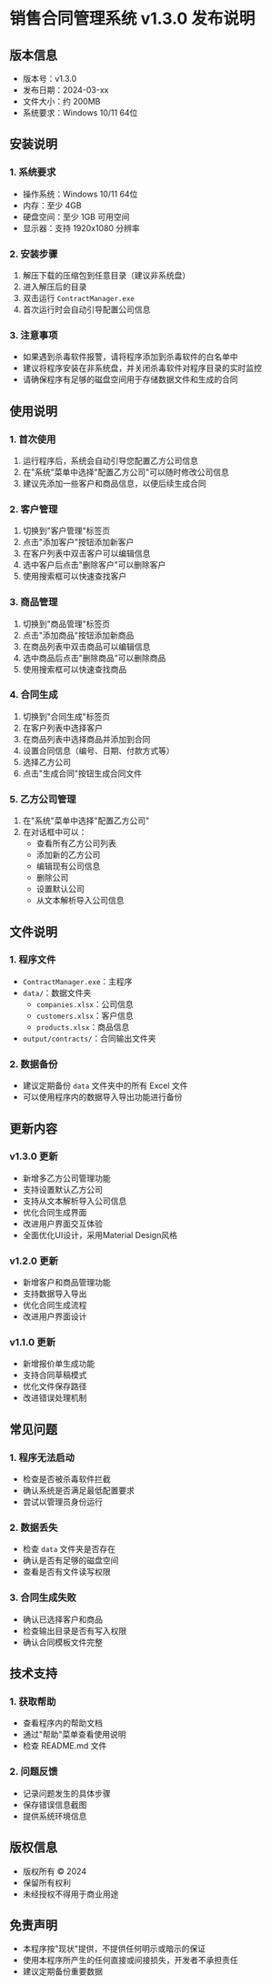 # 销售合同管理系统 v1.3.0 发布说明

## 版本信息
- 版本号：v1.3.0
- 发布日期：2024-03-xx
- 文件大小：约 200MB
- 系统要求：Windows 10/11 64位

## 安装说明

### 1. 系统要求
- 操作系统：Windows 10/11 64位
- 内存：至少 4GB
- 硬盘空间：至少 1GB 可用空间
- 显示器：支持 1920x1080 分辨率

### 2. 安装步骤
1. 解压下载的压缩包到任意目录（建议非系统盘）
2. 进入解压后的目录
3. 双击运行 `ContractManager.exe`
4. 首次运行时会自动引导配置公司信息

### 3. 注意事项
- 如果遇到杀毒软件报警，请将程序添加到杀毒软件的白名单中
- 建议将程序安装在非系统盘，并关闭杀毒软件对程序目录的实时监控
- 请确保程序有足够的磁盘空间用于存储数据文件和生成的合同

## 使用说明

### 1. 首次使用
1. 运行程序后，系统会自动引导您配置乙方公司信息
2. 在"系统"菜单中选择"配置乙方公司"可以随时修改公司信息
3. 建议先添加一些客户和商品信息，以便后续生成合同

### 2. 客户管理
1. 切换到"客户管理"标签页
2. 点击"添加客户"按钮添加新客户
3. 在客户列表中双击客户可以编辑信息
4. 选中客户后点击"删除客户"可以删除客户
5. 使用搜索框可以快速查找客户

### 3. 商品管理
1. 切换到"商品管理"标签页
2. 点击"添加商品"按钮添加新商品
3. 在商品列表中双击商品可以编辑信息
4. 选中商品后点击"删除商品"可以删除商品
5. 使用搜索框可以快速查找商品

### 4. 合同生成
1. 切换到"合同生成"标签页
2. 在客户列表中选择客户
3. 在商品列表中选择商品并添加到合同
4. 设置合同信息（编号、日期、付款方式等）
5. 选择乙方公司
6. 点击"生成合同"按钮生成合同文件

### 5. 乙方公司管理
1. 在"系统"菜单中选择"配置乙方公司"
2. 在对话框中可以：
   - 查看所有乙方公司列表
   - 添加新的乙方公司
   - 编辑现有公司信息
   - 删除公司
   - 设置默认公司
   - 从文本解析导入公司信息

## 文件说明

### 1. 程序文件
- `ContractManager.exe`：主程序
- `data/`：数据文件夹
  - `companies.xlsx`：公司信息
  - `customers.xlsx`：客户信息
  - `products.xlsx`：商品信息
- `output/contracts/`：合同输出文件夹

### 2. 数据备份
- 建议定期备份 `data` 文件夹中的所有 Excel 文件
- 可以使用程序内的数据导入导出功能进行备份

## 更新内容

### v1.3.0 更新
- 新增多乙方公司管理功能
- 支持设置默认乙方公司
- 支持从文本解析导入公司信息
- 优化合同生成界面
- 改进用户界面交互体验
- 全面优化UI设计，采用Material Design风格

### v1.2.0 更新
- 新增客户和商品管理功能
- 支持数据导入导出
- 优化合同生成流程
- 改进用户界面设计

### v1.1.0 更新
- 新增报价单生成功能
- 支持合同草稿模式
- 优化文件保存路径
- 改进错误处理机制

## 常见问题

### 1. 程序无法启动
- 检查是否被杀毒软件拦截
- 确认系统是否满足最低配置要求
- 尝试以管理员身份运行

### 2. 数据丢失
- 检查 `data` 文件夹是否存在
- 确认是否有足够的磁盘空间
- 查看是否有文件读写权限

### 3. 合同生成失败
- 确认已选择客户和商品
- 检查输出目录是否有写入权限
- 确认合同模板文件完整

## 技术支持

### 1. 获取帮助
- 查看程序内的帮助文档
- 通过"帮助"菜单查看使用说明
- 检查 README.md 文件

### 2. 问题反馈
- 记录问题发生的具体步骤
- 保存错误信息截图
- 提供系统环境信息

## 版权信息
- 版权所有 © 2024
- 保留所有权利
- 未经授权不得用于商业用途

## 免责声明
- 本程序按"现状"提供，不提供任何明示或暗示的保证
- 使用本程序所产生的任何直接或间接损失，开发者不承担责任
- 建议定期备份重要数据 